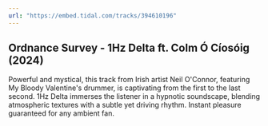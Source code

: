```yaml
---
url: "https://embed.tidal.com/tracks/394610196"
---
```


## Ordnance Survey - 1Hz Delta ft. Colm Ó Cíosóig (2024)

Powerful and mystical, this track from Irish artist Neil O'Connor, featuring My
Bloody Valentine's drummer, is captivating from the first to the last second.
1Hz Delta immerses the listener in a hypnotic soundscape, blending atmospheric
textures with a subtle yet driving rhythm. Instant pleasure guaranteed for any
ambient fan.
